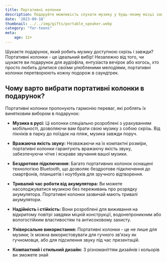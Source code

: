 ```yaml
---
title: Портативні колонки
description: Подаруйте можливість слухати музику у будь-якому місці завдяки універсальним портативним колонкам.
date: '2023-09-18'
thumbnail: ../../img/gifts/portable_speaker.webp
category: "for-teens"
meta:
    age: 12+
---
```

Шукаєте подарунок, який робить музику доступною скрізь і завжди? Портативні колонки - це ідеальний вибір! Незалежно від того, чи шукаєте ви подарунок для аудіофіла, ентузіаста вечірок або когось, хто просто любить ділитися своїми улюбленими мелодіями, портативні колонки перетворюють кожну подорож в саундтрек.

## Чому варто вибрати портативні колонки в подарунок?

Портативні колонки пропонують гармонію переваг, які роблять їх винятковим вибором в подарунок:

- **Музика в русі:** Ці колонки спеціально розроблені з урахуванням мобільності, дозволяючи вам брати свою музику з собою скрізь. Від пікніків в парку до поїздок на пляж, музика завжди поруч.

- **Вражаюча якість звуку:** Незважаючи на їх компактні розміри, портативні колонки гарантують вражаючу якість звуку, забезпечуючи чітке і яскраве звучання вашої музики.

- **Бездротове підключення:** Багато портативних колонок оснащені технологією Bluetooth, що дозволяє бездротове підключення до смартфонів, планшетів і ноутбуків для зручного відтворення.

- **Тривалий час роботи від акумулятора:** Ви можете насолоджуватися музикою без переживань про розрядку акумулятора. Портативні колонки зазвичай мають тривалі акумулятори.

- **Надійність і стійкість:** Вони розроблені для виживання на відкритому повітрі завдяки міцній конструкції, водонепроникним або вологостійким властивостям та антисоковому захисту.

- **Універсальне використання:** Портативні колонки - це не лише для музики; їх можна використовувати для гучного зв'язку як гучномовця, або для підсилення звуку під час презентацій.

- **Компактний і стильний дизайн:** З різноманіттям дизайнів і кольорів ви зможете знай

